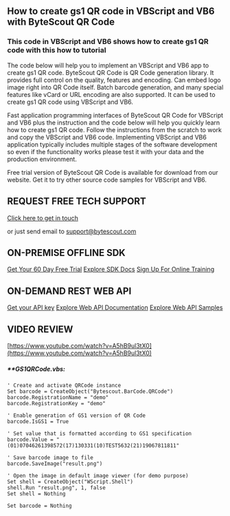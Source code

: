 ## How to create gs1 QR code in VBScript and VB6 with ByteScout QR Code

### This code in VBScript and VB6 shows how to create gs1 QR code with this how to tutorial

The code below will help you to implement an VBScript and VB6 app to create gs1 QR code. ByteScout QR Code is QR Code generation library. It provides full control on the quality, features and encoding. Can embed logo image right into QR Code itself. Batch barcode generation, and many special features like vCard or URL encoding are also supported. It can be used to create gs1 QR code using VBScript and VB6.

Fast application programming interfaces of ByteScout QR Code for VBScript and VB6 plus the instruction and the code below will help you quickly learn how to create gs1 QR code. Follow the instructions from the scratch to work and copy the VBScript and VB6 code. Implementing VBScript and VB6 application typically includes multiple stages of the software development so even if the functionality works please test it with your data and the production environment.

Free trial version of ByteScout QR Code is available for download from our website. Get it to try other source code samples for VBScript and VB6.

## REQUEST FREE TECH SUPPORT

[Click here to get in touch](https://bytescout.zendesk.com/hc/en-us/requests/new?subject=ByteScout%20QR%20Code%20Question)

or just send email to [support@bytescout.com](mailto:support@bytescout.com?subject=ByteScout%20QR%20Code%20Question) 

## ON-PREMISE OFFLINE SDK 

[Get Your 60 Day Free Trial](https://bytescout.com/download/web-installer?utm_source=github-readme)
[Explore SDK Docs](https://bytescout.com/documentation/index.html?utm_source=github-readme)
[Sign Up For Online Training](https://academy.bytescout.com/)


## ON-DEMAND REST WEB API

[Get your API key](https://pdf.co/documentation/api?utm_source=github-readme)
[Explore Web API Documentation](https://pdf.co/documentation/api?utm_source=github-readme)
[Explore Web API Samples](https://github.com/bytescout/ByteScout-SDK-SourceCode/tree/master/PDF.co%20Web%20API)

## VIDEO REVIEW

[https://www.youtube.com/watch?v=A5hB9ul3tX0](https://www.youtube.com/watch?v=A5hB9ul3tX0)




<!-- code block begin -->

##### ****GS1QRCode.vbs:**
    
```
' Create and activate QRCode instance
Set barcode = CreateObject("Bytescout.BarCode.QRCode")
barcode.RegistrationName = "demo"
barcode.RegistrationKey = "demo"

' Enable generation of GS1 version of QR Code
barcode.IsGS1 = True

' Set value that is formatted according to GS1 specification
barcode.Value = "(01)07046261398572(17)130331(10)TEST5632(21)19067811811"

' Save barcode image to file
barcode.SaveImage("result.png")

' Open the image in default image viewer (for demo purpose)
Set shell = CreateObject("WScript.Shell")
shell.Run "result.png", 1, false
Set shell = Nothing

Set barcode = Nothing

```

<!-- code block end -->